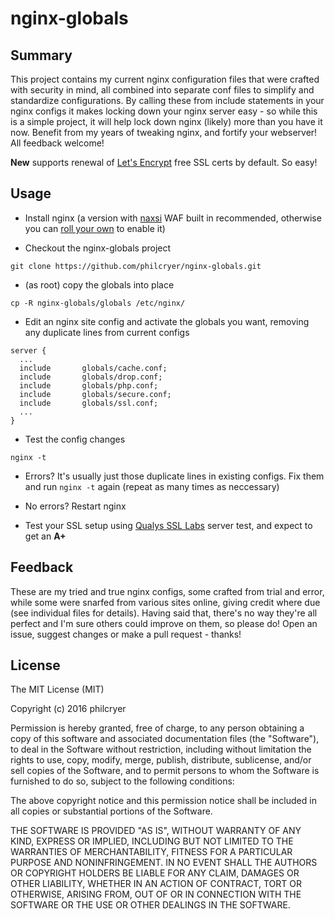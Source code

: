 # nginx-globals

## Summary
This project contains my current nginx configuration files that were crafted with security in mind, all combined into separate conf files to simplify and standardize configurations. By calling these from include statements in your nginx configs it makes locking down your nginx server easy - so while this is a simple project, it will help lock down nginx (likely) more than you have it now. Benefit from my years of tweaking nginx, and fortify your webserver! All feedback welcome!

__New__ supports renewal of [Let's Encrypt](https://letsencrypt.org/) free SSL certs by default. So easy!

## Usage
* Install nginx (a version with [naxsi](https://github.com/nbs-system/naxsi) WAF built in recommended, otherwise you can [roll your own](https://github.com/nbs-system/naxsi/wiki) to enable it)

* Checkout the nginx-globals project

```
git clone https://github.com/philcryer/nginx-globals.git
```

* (as root) copy the globals into place

```
cp -R nginx-globals/globals /etc/nginx/
```

* Edit an nginx site config and activate the globals you want, removing any duplicate lines from current configs

```
server {
  ...
  include       globals/cache.conf;
  include       globals/drop.conf;
  include       globals/php.conf;
  include       globals/secure.conf;
  include       globals/ssl.conf;
  ...
}
```

* Test the config changes

```
nginx -t
```

* Errors? It's usually just those duplicate lines in existing configs. Fix them and run `nginx -t` again (repeat as many times as neccessary)

* No errors? Restart nginx

* Test your SSL setup using [Qualys SSL Labs](https://www.ssllabs.com/ssltest/index.html) server test, and expect to get an __A+__

## Feedback
These are my tried and true nginx configs, some crafted from trial and error, while some were snarfed from various sites online, giving credit where due (see individual files for details). Having said that, there's no way they're all perfect and I'm sure others could improve on them, so please do! Open an issue, suggest changes or make a pull request - thanks!

## License
The MIT License (MIT)

Copyright (c) 2016 philcryer

Permission is hereby granted, free of charge, to any person obtaining a copy
of this software and associated documentation files (the "Software"), to deal
in the Software without restriction, including without limitation the rights
to use, copy, modify, merge, publish, distribute, sublicense, and/or sell
copies of the Software, and to permit persons to whom the Software is
furnished to do so, subject to the following conditions:

The above copyright notice and this permission notice shall be included in all
copies or substantial portions of the Software.

THE SOFTWARE IS PROVIDED "AS IS", WITHOUT WARRANTY OF ANY KIND, EXPRESS OR
IMPLIED, INCLUDING BUT NOT LIMITED TO THE WARRANTIES OF MERCHANTABILITY,
FITNESS FOR A PARTICULAR PURPOSE AND NONINFRINGEMENT. IN NO EVENT SHALL THE
AUTHORS OR COPYRIGHT HOLDERS BE LIABLE FOR ANY CLAIM, DAMAGES OR OTHER
LIABILITY, WHETHER IN AN ACTION OF CONTRACT, TORT OR OTHERWISE, ARISING FROM,
OUT OF OR IN CONNECTION WITH THE SOFTWARE OR THE USE OR OTHER DEALINGS IN THE
SOFTWARE.

